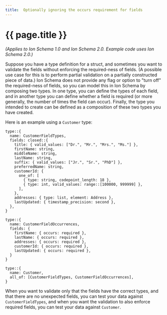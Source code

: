 ```yaml
---
title:  Optionally ignoring the occurs requirement for fields
---
```

# {{ page.title }}
_(Applies to Ion Schema 1.0 and Ion Schema 2.0. Example code uses Ion Schema 2.0.)_

Suppose you have a type definition for a struct, and sometimes you want to validate the fields without enforcing the
required-ness of fields. (A possible use case for this is to perform partial validation on a partially constructed
piece of data.) Ion Schema does not provide any flag or option to "turn off" the required-ness of fields, so you can
model this in Ion Schema by composing two types. In one type, you can define the types of each field, and in another
type you can define whether a field is required (or more generally, the number of times the field can occur). Finally,
the type you intended to create can be defined as a composition of these two types you have created.


Here is an example using a `Customer` type:
```ion
type::{
  name: CustomerFieldTypes,
  fields: closed::{
    title: { valid_values: ["Dr.", "Mr.", "Mrs.", "Ms."] },
    firstName: string,
    middleName: string,
    lastName: string,
    suffix: { valid_values: ["Jr.", "Sr.", "PhD"] },
    preferredName: string,
    customerId: {
      one_of: [
        { type: string, codepoint_length: 18 },
        { type: int, valid_values: range::[100000, 999999] },
      ],
    },
    addresses: { type: list, element: Address },
    lastUpdated: { timestamp_precision: second },
  },
}

type::{
  name: CustomerFieldOccurrences,
  fields: {
    firstName: { occurs: required },
    lastName: { occurs: required },
    addresses: { occurs: required },
    customerId: { occurs: required },
    lastUpdated: { occurs: required },
  }
}

type::{
  name: Customer,
  all_of: [CustomerFieldTypes, CustomerFieldOccurrences],
}
```

When you want to validate only that the fields have the correct types, and that there are no unexpected fields, you can
test your data against `CustomerFieldTypes`, and when you want the validation to also enforce required fields,
you can test your data against `Customer`.

